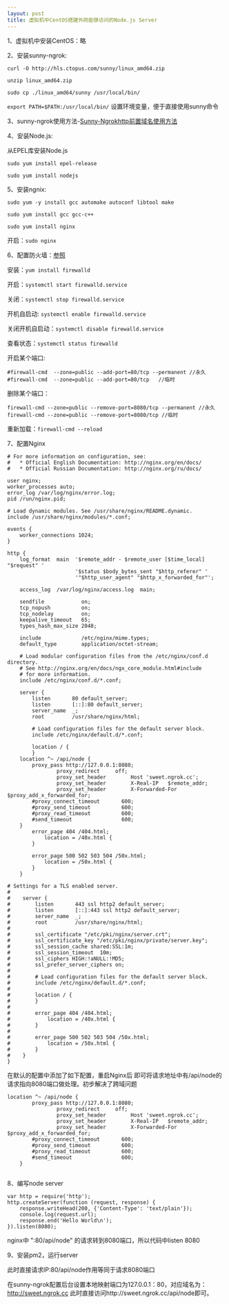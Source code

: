```yaml
---
layout: post
title: 虚拟机中CentOS搭建外网能够访问的Node.js Server
---
```


1、虚拟机中安装CentOS：略

2、安装sunny-ngrok:

`curl -O http://hls.ctopus.com/sunny/linux_amd64.zip`

`unzip linux_amd64.zip`

`sudo cp ./linux_amd64/sunny /usr/local/bin/`

`export PATH=$PATH:/usr/local/bin/` 设置环境变量，便于直接使用sunny命令

3、sunny-ngrok使用方法-[Sunny-Ngrokhttp前置域名使用方法](http://www.sunnyos.com/article-show-67.html)

4、安装Node.js:

从EPEL库安装Node.js

`sudo yum install epel-release`

`sudo yum install nodejs`

5、安装ngnix:

`sudo yum -y install gcc automake autoconf libtool make`

`sudo yum install gcc gcc-c++`

`sudo yum install nginx`

开启：`sudo nginx`

6、配置防火墙：[参照](http://www.cnblogs.com/phpshen/p/5842118.html)

安装：`yum install firewalld`

开启：`systemctl start firewalld.service`

关闭：`systemctl stop firewalld.service`

开机自启动: `systemctl enable firewalld.service`

关闭开机自启动：`systemctl disable firewalld.service`

查看状态：`systemctl status firewalld`

开启某个端口: 

```
#firewall-cmd  --zone=public --add-port=80/tcp --permanent //永久
#firewall-cmd  --zone=public --add-port=80/tcp   //临时
```

删除某个端口：

```
firewall-cmd --zone=public --remove-port=8080/tcp --permanent //永久
firewall-cmd --zone=public --remove-port=8080/tcp //临时
```

重新加载：`firewall-cmd --reload`

7、配置Nginx

```
# For more information on configuration, see:
#   * Official English Documentation: http://nginx.org/en/docs/
#   * Official Russian Documentation: http://nginx.org/ru/docs/

user nginx;
worker_processes auto;
error_log /var/log/nginx/error.log;
pid /run/nginx.pid;

# Load dynamic modules. See /usr/share/nginx/README.dynamic.
include /usr/share/nginx/modules/*.conf;

events {
    worker_connections 1024;
}

http {
    log_format  main  '$remote_addr - $remote_user [$time_local] "$request" '
                      '$status $body_bytes_sent "$http_referer" '
                      '"$http_user_agent" "$http_x_forwarded_for"';

    access_log  /var/log/nginx/access.log  main;

    sendfile            on;
    tcp_nopush          on;
    tcp_nodelay         on;
    keepalive_timeout   65;
    types_hash_max_size 2048;

    include             /etc/nginx/mime.types;
    default_type        application/octet-stream;

    # Load modular configuration files from the /etc/nginx/conf.d directory.
    # See http://nginx.org/en/docs/ngx_core_module.html#include
    # for more information.
    include /etc/nginx/conf.d/*.conf;

    server {
        listen       80 default_server;
        listen       [::]:80 default_server;
        server_name  _;
        root         /usr/share/nginx/html;

        # Load configuration files for the default server block.
        include /etc/nginx/default.d/*.conf;

        location / {
        }
	location ^~ /api/node {
		proxy_pass http://127.0.0.1:8080;
                proxy_redirect     off;
                proxy_set_header        Host 'sweet.ngrok.cc';
                proxy_set_header        X-Real-IP   $remote_addr;
                proxy_set_header        X-Forwarded-For $proxy_add_x_forwarded_for;
		#proxy_connect_timeout       600;
 		#proxy_send_timeout          600;
		#proxy_read_timeout          600;
		#send_timeout                600;
	}
        error_page 404 /404.html;
            location = /40x.html {
        }

        error_page 500 502 503 504 /50x.html;
            location = /50x.html {
        }
    }

# Settings for a TLS enabled server.
#
#    server {
#        listen       443 ssl http2 default_server;
#        listen       [::]:443 ssl http2 default_server;
#        server_name  _;
#        root         /usr/share/nginx/html;
#
#        ssl_certificate "/etc/pki/nginx/server.crt";
#        ssl_certificate_key "/etc/pki/nginx/private/server.key";
#        ssl_session_cache shared:SSL:1m;
#        ssl_session_timeout  10m;
#        ssl_ciphers HIGH:!aNULL:!MD5;
#        ssl_prefer_server_ciphers on;
#
#        # Load configuration files for the default server block.
#        include /etc/nginx/default.d/*.conf;
#
#        location / {
#        }
#
#        error_page 404 /404.html;
#            location = /40x.html {
#        }
#
#        error_page 500 502 503 504 /50x.html;
#            location = /50x.html {
#        }
#    }
}

```

在默认的配置中添加了如下配置，重启Nginx后 即可将请求地址中有/api/node的请求指向8080端口做处理。初步解决了跨域问题

```	
location ^~ /api/node {
		proxy_pass http://127.0.0.1:8080;
                proxy_redirect     off;
                proxy_set_header        Host 'sweet.ngrok.cc';
                proxy_set_header        X-Real-IP   $remote_addr;
                proxy_set_header        X-Forwarded-For $proxy_add_x_forwarded_for;
		#proxy_connect_timeout       600;
 		#proxy_send_timeout          600;
		#proxy_read_timeout          600;
		#send_timeout                600;
	}
	
```  
  
8、编写node server

```
var http = require('http');  
http.createServer(function (request, response) {  
    response.writeHead(200, {'Content-Type': 'text/plain'});
	console.log(request.url);
    response.end('Hello World\n');  
}).listen(8080);  
```

nginx中 ":80/api/node" 的请求转到8080端口，所以代码中listen 8080

9、安装pm2，运行server

此时直接请求IP:80/api/node作用等同于请求8080端口

在sunny-ngrok配置后台设置本地映射端口为127.0.0.1：80，对应域名为：http://sweet.ngrok.cc 此时直接访问http://sweet.ngrok.cc/api/node即可。
